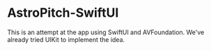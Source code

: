 # AstroPitch-SwiftUI
This is an attempt at the app using SwiftUI and AVFoundation. We've already tried UIKit to implement the idea.
